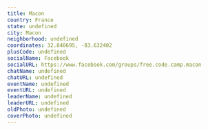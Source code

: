 ```yaml
---
title: Macon
country: France
state: undefined
city: Macon
neighborhood: undefined
coordinates: 32.840695, -83.632402
plusCode: undefined
socialName: Facebook
socialURL: https://www.facebook.com/groups/free.code.camp.macon
chatName: undefined
chatURL: undefined
eventName: undefined
eventURL: undefined
leaderName: undefined
leaderURL: undefined
oldPhoto: undefined
coverPhoto: undefined
---
```

